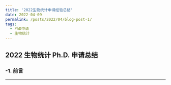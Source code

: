 ```yaml
---
title: '2022生物统计申请经验总结'
date: 2022-04-09
permalink: /posts/2022/04/blog-post-1/
tags:
  - PhD申请
  - 生物统计
---
```

## 2022 生物统计 Ph.D. 申请总结

### -1. 前言


------